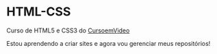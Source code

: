 # HTML-CSS
 Curso de HTML5 e CSS3 do <a href="www.cursoemvideo.com" target="_blank">CursoemVideo</a>

Estou aprendendo a criar sites e agora vou gerenciar meus repositórios!